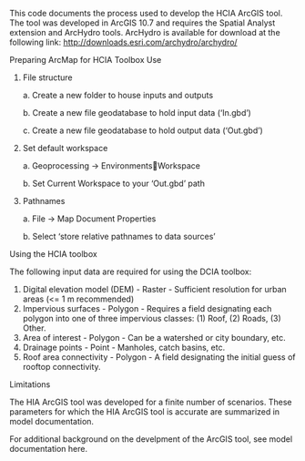 This code documents the process used to develop the HCIA ArcGIS tool. 
The tool was developed in ArcGIS 10.7 and requires the Spatial Analyst extension and ArcHydro tools. ArcHydro is available for download at the following link: http://downloads.esri.com/archydro/archydro/

Preparing ArcMap for HCIA Toolbox Use

1.	File structure
  
    a.	Create a new folder to house inputs and outputs
    
    b.	Create a new file geodatabase to hold input data (‘In.gbd’)
    
    c.	Create a new file geodatabase to hold output data (‘Out.gbd’)
  
2.	Set default workspace
    
    a.	Geoprocessing -> EnvironmentsWorkspace
    
    b.	Set Current Workspace to your ‘Out.gbd’ path
    
3.	Pathnames
    
    a.	File -> Map Document Properties 
    
    b.	Select ‘store relative pathnames to data sources’

Using the HCIA toolbox

The following input data are required for using the DCIA toolbox:
1.	Digital elevation model (DEM) - 	Raster - Sufficient resolution for urban areas (<= 1 m recommended)
2.	Impervious surfaces	- Polygon - Requires a field designating each polygon into one of three impervious classes: (1) Roof, (2) Roads, (3) Other.
3.	Area of interest - Polygon - Can be a watershed or city boundary, etc.
4.	Drainage points -	Point	 - Manholes, catch basins, etc.
5.	Roof area connectivity - Polygon - A field designating the initial guess of rooftop connectivity.  


Limitations

The HIA ArcGIS tool was developed for a finite number of scenarios. These parameters for which the HIA ArcGIS tool is accurate are summarized in model documentation.

For additional background on the develpment of the ArcGIS tool, see model documentation here.

